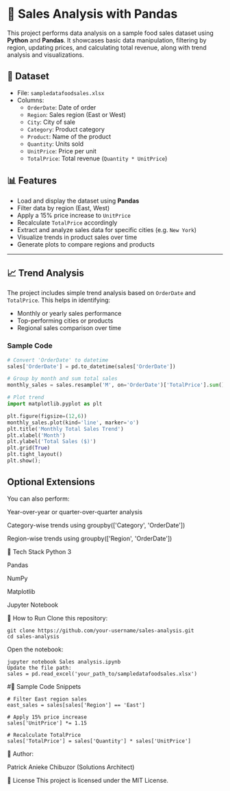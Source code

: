 # 🧾 Sales Analysis with Pandas

This project performs data analysis on a sample food sales dataset using **Python** and **Pandas**. It showcases basic data manipulation, filtering by region, updating prices, and calculating total revenue, along with trend analysis and visualizations.

## 📂 Dataset

- File: `sampledatafoodsales.xlsx`
- Columns:
  - `OrderDate`: Date of order
  - `Region`: Sales region (East or West)
  - `City`: City of sale
  - `Category`: Product category
  - `Product`: Name of the product
  - `Quantity`: Units sold
  - `UnitPrice`: Price per unit
  - `TotalPrice`: Total revenue (`Quantity * UnitPrice`)

## 📊 Features

- Load and display the dataset using **Pandas**
- Filter data by region (East, West)
- Apply a 15% price increase to `UnitPrice`
- Recalculate `TotalPrice` accordingly
- Extract and analyze sales data for specific cities (e.g. `New York`)
- Visualize trends in product sales over time
- Generate plots to compare regions and products

---

## 📈 Trend Analysis

The project includes simple trend analysis based on `OrderDate` and `TotalPrice`. This helps in identifying:
- Monthly or yearly sales performance
- Top-performing cities or products
- Regional sales comparison over time

### Sample Code

```python
# Convert 'OrderDate' to datetime
sales['OrderDate'] = pd.to_datetime(sales['OrderDate'])

# Group by month and sum total sales
monthly_sales = sales.resample('M', on='OrderDate')['TotalPrice'].sum()

# Plot trend
import matplotlib.pyplot as plt

plt.figure(figsize=(12,6))
monthly_sales.plot(kind='line', marker='o')
plt.title('Monthly Total Sales Trend')
plt.xlabel('Month')
plt.ylabel('Total Sales ($)')
plt.grid(True)
plt.tight_layout()
plt.show();
```

## Optional Extensions
You can also perform:

Year-over-year or quarter-over-quarter analysis

Category-wise trends using groupby(['Category', 'OrderDate'])

Region-wise trends using groupby(['Region', 'OrderDate'])

🧪 Tech Stack
Python 3

Pandas

NumPy

Matplotlib

Jupyter Notebook

📌 How to Run
Clone this repository:

```
git clone https://github.com/your-username/sales-analysis.git
cd sales-analysis
```
Open the notebook:

```
jupyter notebook Sales analysis.ipynb
Update the file path:
sales = pd.read_excel('your_path_to/sampledatafoodsales.xlsx')
```
#📎 Sample Code Snippets
```
# Filter East region sales
east_sales = sales[sales['Region'] == 'East']

# Apply 15% price increase
sales['UnitPrice'] *= 1.15

# Recalculate TotalPrice
sales['TotalPrice'] = sales['Quantity'] * sales['UnitPrice']
```

📌 Author:

Patrick Anieke Chibuzor
(Solutions Architect)

📜 License
This project is licensed under the MIT License.
